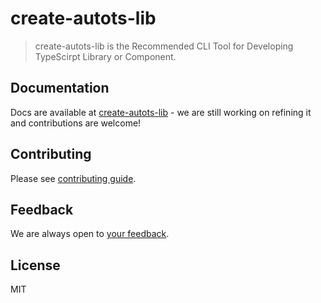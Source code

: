 # create-autots-lib

> create-autots-lib is the Recommended CLI Tool for Developing TypeScirpt Library or Component.

## Documentation

Docs are available at [create-autots-lib](https://github.com/magnnus/create-autots-lib/tree/master/packages/create-autots-lib/) - we are still working on refining it and contributions are welcome!

## Contributing

Please see [contributing guide](CONTRIBUTING.md).

## Feedback

We are always open to [your feedback](https://github.com/magnnus/create-autots-lib/issues).

## License

MIT

